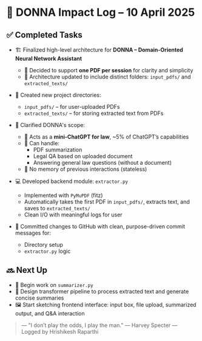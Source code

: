 # 🚀 DONNA Impact Log – 10 April 2025

## ✅ Completed Tasks

- 🏗 Finalized high-level architecture for **DONNA – Domain-Oriented Neural Network Assistant**
  - 🔹 Decided to support **one PDF per session** for clarity and simplicity
  - 🔹 Architecture updated to include distinct folders: `input_pdfs/` and `extracted_texts/`

- 📁 Created new project directories:
  - `input_pdfs/` – for user-uploaded PDFs
  - `extracted_texts/` – for storing extracted text from PDFs

- 🧠 Clarified DONNA's scope:
  - 🤖 Acts as a **mini-ChatGPT for law**, ~5% of ChatGPT’s capabilities
  - 📄 Can handle:
    - PDF summarization
    - Legal QA based on uploaded document
    - Answering general law questions (without a document)
  - 🧹 No memory of previous interactions (stateless)

- 💻 Developed backend module: `extractor.py`
  - Implemented with `PyMuPDF` (fitz)
  - Automatically takes the first PDF in `input_pdfs/`, extracts text, and saves to `extracted_texts/`
  - Clean I/O with meaningful logs for user

- 🔐 Committed changes to GitHub with clean, purpose-driven commit messages for:
  - Directory setup
  - `extractor.py` logic

## 🔜 Next Up
- 🔁 Begin work on `summarizer.py`
- 🧠 Design transformer pipeline to process extracted text and generate concise summaries
- 🖼️ Start sketching frontend interface: input box, file upload, summarized output, and Q&A interaction

> — "I don’t play the odds, I play the man." — Harvey Specter
> — Logged by Hrishikesh Raparthi

